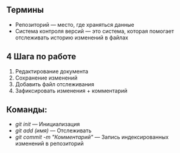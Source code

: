## Термины
* Репозиторий — место, где храняться данные
* Система контроля версий — это система, которая помогает отслеживать историю изменений в файлах

## 4 Шага по работе
1) Редактирование документа
2) Сохранение изменений
3) Добавить файл отслеживания
4) Зафиксировать изменения + комментарий

## Команды:
* *git init* — Инициализация
* *git add (имя)* — Отслеживать
* *git commit -m "Комментарий"* — Запись индексированных изменений в репозиторий